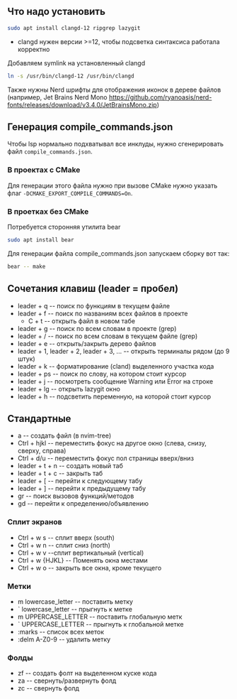 ## Что надо установить
```bash
sudo apt install clangd-12 ripgrep lazygit
```
- clangd нужен версии >=12, чтобы подсветка синтаксиса работала корректно

Добавляем symlink на установленный clangd
```bash
ln -s /usr/bin/clangd-12 /usr/bin/clangd
```

Также нужны Nerd шрифты для отображения иконок в дереве файлов (например, Jet Brains Nerd Mono https://github.com/ryanoasis/nerd-fonts/releases/download/v3.4.0/JetBrainsMono.zip)

## Генерация compile_commands.json
Чтобы lsp нормально подхватывал все инклуды, нужно сгенерировать файл `compile_commands.json`.

### В проектах с CMake
Для генерации этого файла  нужно при вызове CMake нужно указать флаг `-DCMAKE_EXPORT_COMPILE_COMMANDS=On`.

### В проетках без CMake
Потребуется сторонняя утилита bear
```bash
sudo apt install bear
```

Для генерации файла compile_commands.json запускаем сборку вот так:
```bash
bear -- make
```

## Сочетания клавиш (leader = пробел)

- leader + q -- поиск по функциям в текущем файле
- leader + f -- поиск по названиям всех файлов в проекте
  - C + t -- открыть файл в новом табе
- leader + g -- поиск по всем словам в проекте (grep)
- leader + / -- поиск по всем словам в текущем файле (grep)
- leader + e -- открыть/закрыть дерево файлов
- leader + 1, leader + 2, leader + 3, ... -- открыть терминалы рядом (до 9 штук)
- leader + k -- форматирование (cland) выделенного участка кода
- leader + ps -- поиск по слову, на котором стоит курсор
- leader + j -- посмотреть сообщение Warning или Error на строке
- leader + lg -- открыть lazygit окно
- leader + h -- подсветить переменную, на которой стоит курсор

## Стандартные
- a -- создать файл (в nvim-tree)
- Ctrl + hjkl -- переместить фокус на другое окно (слева, снизу, сверху, справа)
- Ctrl + d/u -- переместить фокус пол страницы вверх/вниз
- leader + t + n -- создать новый таб
- leader + t + c -- закрыть таб
- leader + [ -- перейти к следующему табу
- leader + ] -- перейти к предыдущему табу
- gr -- поиск вызовов функций/методов
- gd -- перейти к определению/объявлению

### Сплит экранов
- Ctrl + w s -- сплит вверх (south)
- Ctrl + w n -- сплит сниз (north)
- Ctrl + w v --сплит вертикальный (vertical)
- Ctrl + w {HJKL} -- Поменять окна местами
- Ctrl + w o -- закрыть все окна, кроме текущего

### Метки
- m lowercase_letter -- поставить метку
- ` lowercase_letter -- прыгнуть к метке
- m UPPERCASE_LETTER -- поставить глобальную метк
- ` UPPERCASE_LETTER -- прыгнуть к глобальной метке
- :marks -- список всех меток
- :delm A-Z0-9 -- удалить метку

### Фолды
- zf -- создать фолт на выделенном куске кода
- za -- свернуть/развернуть фолд
- zc -- свернуть фолд
